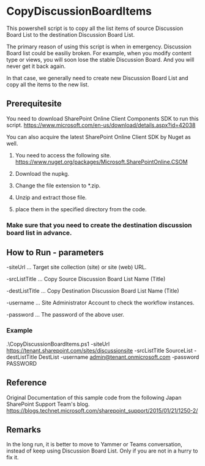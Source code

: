 # CopyDiscussionBoardItems

This powershell script is to copy all the list items of source Discussion Board List to the destination Discussion Board List.

The primary reason of using this script is when in emergency.
Discussion Board list could be easiliy broken. For example, when you modify content type or views, you will soon lose the stable Discussion Board. And you will never get it back again.

In that case, we generally need to create new Discussion Board List and copy all the items to the new list.

## Prerequitesite
You need to download SharePoint Online Client Components SDK to run this script.
https://www.microsoft.com/en-us/download/details.aspx?id=42038

You can also acquire the latest SharePoint Online Client SDK by Nuget as well.

1. You need to access the following site.
https://www.nuget.org/packages/Microsoft.SharePointOnline.CSOM

2. Download the nupkg.
3. Change the file extension to *.zip.
4. Unzip and extract those file.
5. place them in the specified directory from the code. 

### Make sure that you need to create the destination discussion board list in advance.

## How to Run - parameters

-siteUrl ... Target site collection (site) or site (web) URL.

-srcListTitle ... Copy Source Discussion Board List Name (Title)

-destListTitle ... Copy Destination Discussion Board List Name (Title)

-username ... Site Administrator Account to check the workflow instances.

-password ... The password of the above user.

### Example 
.\CopyDiscussionBoardItems.ps1 -siteUrl https://tenant.sharepoint.com/sites/discussionsite -srcListTitle SourceList -destListTitle DestList -username admin@tenant.onmicrosoft.com -password PASSWORD



## Reference
Original Documentation of this sample code from the following Japan SharePoint Support Team's blog.
https://blogs.technet.microsoft.com/sharepoint_support/2015/01/21/1250-2/

## Remarks
In the long run, it is better to move to Yammer or Teams conversation, instead of keep using Discussion Board List. 
Only if you are not in a hurry to fix it.
